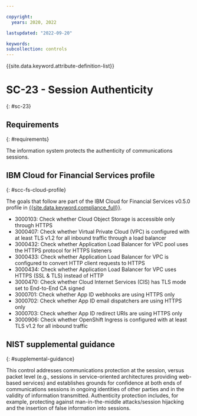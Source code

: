 ```yaml
---

copyright:
  years: 2020, 2022

lastupdated: "2022-09-20"

keywords: 
subcollection: controls
---
```


{{site.data.keyword.attribute-definition-list}}

# SC-23 - Session Authenticity
{: #sc-23}

## Requirements
{: #requirements}

The information system protects the authenticity of communications sessions.

## IBM Cloud for Financial Services profile
{: #scc-fs-cloud-profile}

The goals that follow are part of the IBM Cloud for Financial Services v0.5.0 profile in [{{site.data.keyword.compliance_full}}](/docs/security-compliance?topic=security-compliance-getting-started).

- 3000103: Check whether Cloud Object Storage is accessible only through HTTPS
- 3000407: Check whether Virtual Private Cloud (VPC) is configured with at least TLS v1.2 for all inbound traffic through a load balancer
- 3000432: Check whether Application Load Balancer for VPC pool uses the HTTPS protocol for HTTPS listeners
- 3000433: Check whether Application Load Balancer for VPC is configured to convert HTTP client requests to HTTPS
- 3000434: Check whether Application Load Balancer for VPC uses HTTPS (SSL & TLS) instead of HTTP
- 3000470: Check whether Cloud Internet Services (CIS) has TLS mode set to End-to-End CA signed
- 3000701: Check whether App ID webhooks are using HTTPS only
- 3000702: Check whether App ID email dispatchers are using HTTPS only
- 3000703: Check whether App ID redirect URIs are using HTTPS only
- 3000906: Check whether OpenShift Ingress is configured with at least TLS v1.2 for all inbound traffic

## NIST supplemental guidance
{: #supplemental-guidance}

This control addresses communications protection at the session, versus packet level (e.g., sessions in service-oriented architectures providing web-based services) and establishes grounds for confidence at both ends of communications sessions in ongoing identities of other parties and in the validity of information transmitted. Authenticity protection includes, for example, protecting against man-in-the-middle attacks/session hijacking and the insertion of false information into sessions.

